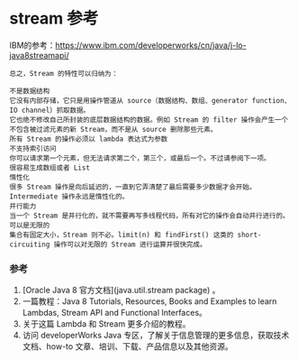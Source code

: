 # stream 参考
IBM的参考：https://www.ibm.com/developerworks/cn/java/j-lo-java8streamapi/

```
总之，Stream 的特性可以归纳为：

不是数据结构
它没有内部存储，它只是用操作管道从 source（数据结构、数组、generator function、IO channel）抓取数据。
它也绝不修改自己所封装的底层数据结构的数据。例如 Stream 的 filter 操作会产生一个不包含被过滤元素的新 Stream，而不是从 source 删除那些元素。
所有 Stream 的操作必须以 lambda 表达式为参数
不支持索引访问
你可以请求第一个元素，但无法请求第二个，第三个，或最后一个。不过请参阅下一项。
很容易生成数组或者 List
惰性化
很多 Stream 操作是向后延迟的，一直到它弄清楚了最后需要多少数据才会开始。
Intermediate 操作永远是惰性化的。
并行能力
当一个 Stream 是并行化的，就不需要再写多线程代码，所有对它的操作会自动并行进行的。
可以是无限的
集合有固定大小，Stream 则不必。limit(n) 和 findFirst() 这类的 short-circuiting 操作可以对无限的 Stream 进行运算并很快完成。
```
### 参考

1. [Oracle Java 8 官方文档](java.util.stream package) 。
2. 一篇教程：Java 8 Tutorials, Resources, Books and Examples to learn Lambdas, Stream API and Functional Interfaces。
3. 关于这篇 Lambda 和 Stream 更多介绍的教程。
4. 访问 developerWorks Java 专区，了解关于信息管理的更多信息，获取技术文档、how-to 文章、培训、下载、产品信息以及其他资源。


